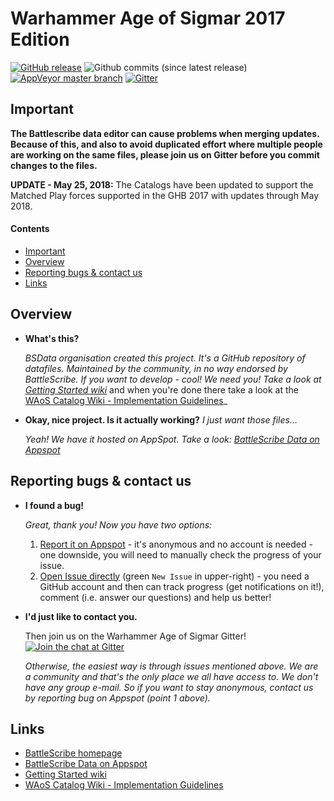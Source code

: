 Warhammer Age of Sigmar 2017 Edition
============================

[![GitHub release](https://img.shields.io/github/release/BSData/warhammer-age-of-sigmar.svg?style=flat-square)](https://github.com/BSData/warhammer-age-of-sigmar/releases/latest)
![Github commits (since latest release)](https://img.shields.io/github/commits-since/BSData/warhammer-age-of-sigmar/latest.svg?style=flat-square)
[![AppVeyor master branch](https://img.shields.io/appveyor/ci/BSData/warhammer-age-of-sigmar/master.svg?style=flat-square)](https://ci.appveyor.com/project/BSData/warhammer-age-of-sigmar)
[![Gitter](https://img.shields.io/gitter/room/BSData/warhammer-age-of-sigmar.svg?style=flat-square)](https://gitter.im/BSData/warhammer-age-of-sigmar)

## Important ##
[Important]: #important

**The Battlescribe data editor can cause problems when merging updates. Because of this, and also to avoid duplicated effort where multiple people are working on the same files, please join us on Gitter before you commit changes to the files.**

**UPDATE - May 25, 2018:**
The Catalogs have been updated to support the Matched Play forces supported in the GHB 2017 with updates through May 2018. 

#### Contents ####
[Contents]: #contents

* [Important][]
* [Overview][]
* [Reporting bugs & contact us][]
* [Links][]

[Important]: #important
[Overview]: #overview
[Reporting bugs & contact us]: #reporting-bugs--contact-us
[Links]: #links

## Overview ##
[Overview]: #overview

* __What's this?__

  _BSData organisation created this project. It's a GitHub repository of datafiles. Maintained by the community, in no way endorsed by BattleScribe. If you want to develop - cool! We need you! Take a look at [Getting Started wiki][]_ and when you're done there take a look at the [WAoS Catalog Wiki - Implementation Guidelines][]_

* __Okay, nice project. Is it actually working?__ _I just want those files..._
 
  _Yeah! We have it hosted on AppSpot. Take a look: [BattleScribe Data on Appspot][]_

## Reporting bugs & contact us ##

* __I found a bug!__
 
  _Great, thank you! Now you have two options:_

  1. [Report it on Appspot][] - it's anonymous and no account is needed - one downside, you will need to manually check the progress of your issue.
  2. [Open Issue directly][] (green ```New Issue``` in upper-right) - you need a GitHub account and then can track progress (get notifications on it!), comment (i.e. answer our questions) and help us better!

* __I'd just like to contact you.__

  Then join us on the Warhammer Age of Sigmar Gitter!  
 [![Join the chat at Gitter](https://badges.gitter.im/BSData/warhammer-age-of-sigmar.svg)](https://gitter.im/BSData/warhammer-age-of-sigmar?utm_source=badge&utm_medium=badge&utm_campaign=pr-badge&utm_content=badge)
 
  _Otherwise, the easiest way is through issues mentioned above. We are a community and that's the only place we all have access to. We don't have any group e-mail. So if you want to stay anonymous, contact us by reporting bug on Appspot (point 1 above)._

[Report it on Appspot]: http://battlescribedata.appspot.com/#/repo/warhammer-age-of-sigmar
[Open Issue directly]: https://github.com/BSData/warhammer-age-of-sigmar/issues

## Links ##

* [BattleScribe homepage][]
* [BattleScribe Data on Appspot][]
* [Getting Started wiki][]
* [WAoS Catalog Wiki - Implementation Guidelines]


[BattleScribe homepage]: http://www.battlescribe.net/
[BattleScribe Data on Appspot]: http://battlescribedata.appspot.com/#/repos
[Getting Started wiki]: https://github.com/BSData/bsdata/wiki/Home#getting-started
[WAoS Catalog Wiki - Implementation Guidelines]: https://github.com/BSData/warhammer-age-of-sigmar/wiki/Implementation-Guidelines

